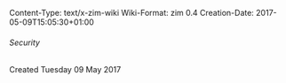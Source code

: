 Content-Type: text/x-zim-wiki
Wiki-Format: zim 0.4
Creation-Date: 2017-05-09T15:05:30+01:00

###### Security ######
Created Tuesday 09 May 2017

